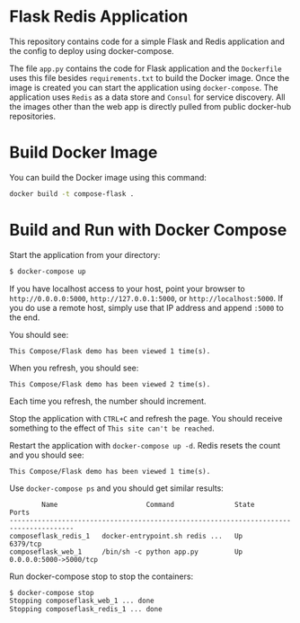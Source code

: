 # Flask Redis Application
This repository contains code for a simple Flask and Redis application and the config to deploy using docker-compose.

The file `app.py` contains the code for Flask application and the `Dockerfile` uses this file besides `requirements.txt` 
to build the Docker image. Once the image is created you can start the application using `docker-compose`. The application uses
`Redis` as a data store and `Consul` for service discovery. All the images other than the web app is directly pulled from public
docker-hub repositories.   


# Build Docker Image

You can build the Docker image using this command:

```bash
docker build -t compose-flask .
```

# Build and Run with Docker Compose

Start the application from your directory:

```bash
$ docker-compose up
```

If you have localhost access to your host, point your browser to `http://0.0.0.0:5000`, `http://127.0.0.1:5000`, or `http://localhost:5000`.
 If you do use a remote host, simply use that IP address and append `:5000` to the end.

You should see:

```
This Compose/Flask demo has been viewed 1 time(s).
```

When you refresh, you should see:

```This Compose/Flask demo has been viewed 2 time(s).```


Each time you refresh, the number should increment.

Stop the application with `CTRL+C` and refresh the page. You should receive something to the effect of `This site can't be reached`.

Restart the application with `docker-compose up -d`. Redis resets the count and you should see:

```This Compose/Flask demo has been viewed 1 time(s).```

Use `docker-compose ps` and you should get similar results:
```
        Name                      Command               State           Ports
--------------------------------------------------------------------------------------
composeflask_redis_1   docker-entrypoint.sh redis ...   Up      6379/tcp
composeflask_web_1     /bin/sh -c python app.py         Up      0.0.0.0:5000->5000/tcp

```
Run docker-compose stop to stop the containers:

```bash
$ docker-compose stop
Stopping composeflask_web_1 ... done
Stopping composeflask_redis_1 ... done
```